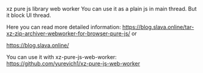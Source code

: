 xz pure js library web worker You can use it as a plain js in main thread. But it block UI thread.

Here you can read more detailed information: https://blog.slava.online/tar-xz-zip-archiver-webworker-for-browser-pure-js/ or

https://blog.slava.online/

You can use it with xz-pure-js-web-worker: 
https://github.com/yurevich1/xz-pure-js-web-worker
